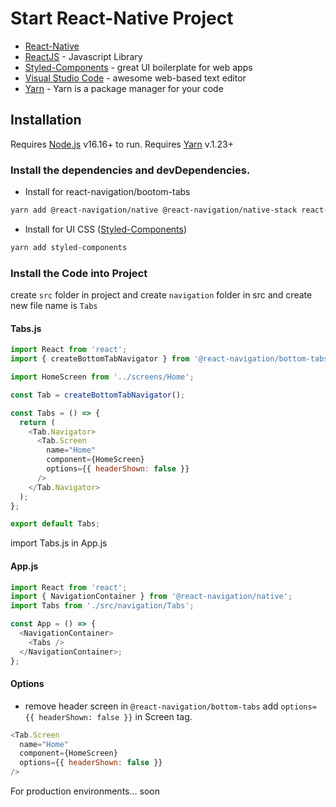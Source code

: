 # Start React-Native Project

- [React-Native](https://reactnative.dev/)
- [ReactJS](https://reactjs.org/) - Javascript Library
- [Styled-Components](https://styled-components.com/) - great UI boilerplate for web apps
- [Visual Studio Code](https://code.visualstudio.com/) - awesome web-based text editor
- [Yarn](https://yarnpkg.com/) - Yarn is a package manager for your code

## Installation

Requires [Node.js](https://nodejs.org/) v16.16+ to run.
Requires [Yarn](https://yarnpkg.com/) v.1.23+

### Install the dependencies and devDependencies.

- Install for react-navigation/bootom-tabs

```sh
yarn add @react-navigation/native @react-navigation/native-stack react-native-screens react-native-safe-area-context @react-navigation/bottom-tabs @react-native-community/masked-view react-native-gesture-handler react-native-reanimated
```

- Install for UI CSS ([Styled-Components](https://styled-components.com/))

```sh
yarn add styled-components
```

### Install the Code into Project

create `src` folder in project and create `navigation` folder in src and create new file name is `Tabs`

#### Tabs.js

```js
import React from 'react';
import { createBottomTabNavigator } from '@react-navigation/bottom-tabs';

import HomeScreen from '../screens/Home';

const Tab = createBottomTabNavigator();

const Tabs = () => {
  return (
    <Tab.Navigator>
      <Tab.Screen
        name="Home"
        component={HomeScreen}
        options={{ headerShown: false }}
      />
    </Tab.Navigator>
  );
};

export default Tabs;
```

import Tabs.js in App.js

#### App.js

```js
import React from 'react';
import { NavigationContainer } from '@react-navigation/native';
import Tabs from './src/navigation/Tabs';

const App = () => {
  <NavigationContainer>
    <Tabs />
  </NavigationContainer>;
};
```

#### Options

- remove header screen in `@react-navigation/bottom-tabs`
  add `options={{ headerShown: false }}` in Screen tag.

```js
<Tab.Screen
  name="Home"
  component={HomeScreen}
  options={{ headerShown: false }}
/>
```

For production environments... soon
